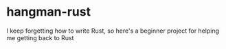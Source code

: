 # hangman-rust
I keep forgetting how to write Rust, so here's a beginner project for helping me getting back to Rust
